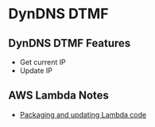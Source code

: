 # DynDNS DTMF

## DynDNS DTMF Features

* Get current IP
* Update IP

## AWS Lambda Notes

* [Packaging and updating Lambda code](https://docs.aws.amazon.com/lambda/latest/dg/nodejs-package.html#nodejs-package-codeonly)
